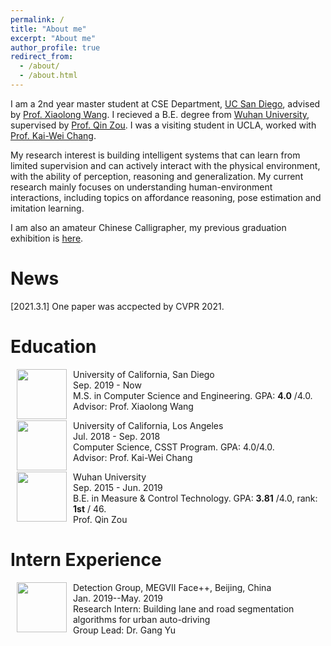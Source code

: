 ```yaml
---
permalink: /
title: "About me"
excerpt: "About me"
author_profile: true
redirect_from: 
  - /about/
  - /about.html
---
```

I am a 2nd year master student at CSE Department, [UC San Diego](https://ucsd.edu/), advised by [Prof. Xiaolong Wang](https://xiaolonw.github.io/).
I recieved a B.E. degree from [Wuhan University](http://en.whu.edu.cn/), supervised by [Prof. Qin Zou](https://sites.google.com/site/qinzoucn/). I was a visiting student in UCLA, worked with [Prof. Kai-Wei Chang](http://web.cs.ucla.edu/~kwchang/).

My research interest is building intelligent systems that can learn from limited supervision and can actively interact with the physical environment, with the ability of perception, reasoning and generalization. 
My current research mainly focuses on understanding human-environment interactions, including topics on affordance reasoning, pose estimation and imitation learning.

I am also an amateur Chinese Calligrapher, my previous graduation exhibition is [here](https://mp.weixin.qq.com/s/7ERydW3i3iGsVcMOR13nzQ).

# News
[2021.3.1] One paper was accpected by CVPR 2021.

# Education
<dl><dt><img align="left" width="80" height="80" hspace="10" src="https://jiangolder.github.io/images/UCSD.png"/></dt><dt>University of California, San Diego</dt><dd>Sep. 2019 - Now</dd><dd>M.S. in Computer Science and Engineering. GPA: <strong>4.0</strong> /4.0.</dd><dd>Advisor: Prof. Xiaolong Wang</dd></dl>

<dl><dt><img align="left" width="80" height="80" hspace="10" src="https://jiangolder.github.io/images/UCLA.jpg"/></dt><dt>University of California, Los Angeles</dt><dd>Jul. 2018 - Sep. 2018</dd><dd>Computer Science, CSST Program. GPA: 4.0/4.0.</dd><dd>Advisor: Prof. Kai-Wei Chang</dd></dl>

<dl><dt><img align="left" width="80" height="80" hspace="10" src="https://jiangolder.github.io/images/whu.png"/></dt><dt>Wuhan University</dt><dd>Sep. 2015 - Jun. 2019</dd><dd>B.E. in Measure & Control Technology. GPA: <strong>3.81</strong> /4.0, rank: <strong>1st</strong> / 46.</dd><dd>Prof. Qin Zou</dd></dl>


# Intern Experience
<dl><dt><img align="left" width="80" height="80" hspace="10" src="https://jiangolder.github.io/images/megvii.jpg"/></dt><dt>Detection Group, MEGVII Face++, Beijing, China</dt><dd>Jan. 2019--May. 2019</dd><dd>Research Intern: Building lane and road segmentation algorithms for urban auto-driving</dd><dd>Group Lead: Dr. Gang Yu</dd></dl>


